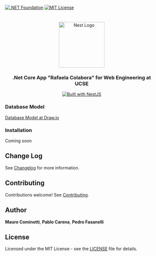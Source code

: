 [![.NET Foundation](https://img.shields.io/badge/.NET%20Foundation-blueviolet.svg)](https://www.dotnetfoundation.org/)
[![MIT License](https://img.shields.io/github/license/dotnet/aspnetcore?color=%230b0&style=flat-square)](https://github.com/dotnet/aspnetcore/blob/main/LICENSE.txt)
<h1 align="center"></h1>

<div align="center">

  <a href="https://dotnet.microsoft.com/" target="_blank">
    <img src="https://static.cdnlogo.com/logos/d/6/dot-net-core.svg" width="150" alt="Nest Logo" />
  </a>
</div>

<h3 align="center">.Net Core App "Rafaela Colabora" for Web Engineering at UCSE</h3>

<div align="center">
  <a href="https://dotnet.microsoft.com/" target="_blank">
    <img src="https://img.shields.io/badge/built%20with-.NET-5C2D91?style=for-the-badge&logo=.net&logoColor=white" alt="Built with NestJS">
  </a>
</div>

### Database Model
  <a href="https://app.diagrams.net/#G14tMJuAAAFX1dPDY7R9Wq83tw6yoINa3y" target="_blank">
    Database Model at Draw.io
  </a>

### Installation

Coming soon

## Change Log

See [Changelog](CHANGELOG.md) for more information.

## Contributing

Contributions welcome! See [Contributing](CONTRIBUTING.md).

## Author

**Mauro Cominotti**,
**Pablo Carena**,
**Pedro Fasanelli**

## License

Licensed under the MIT License - see the [LICENSE](LICENSE) file for details.